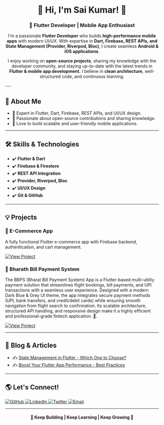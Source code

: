 <h1 align="center">👋 Hi, I'm Sai Kumar! 🚀</h1>

<h3 align="center">💙 Flutter Developer | Mobile App Enthusiast</h3>

<p align="center">
  I'm a passionate <strong>Flutter Developer</strong> who builds <strong>high-performance mobile apps</strong> with modern UI/UX.  
  With expertise in <strong>Dart, Firebase, REST APIs, and State Management (Provider, Riverpod, Bloc)</strong>,  
  I create seamless <strong>Android & iOS applications</strong>.  
</p>

<p align="center">
  I enjoy working on <strong>open-source projects</strong>, sharing my knowledge with the developer community,  
  and staying up-to-date with the latest trends in <strong>Flutter & mobile app development.</strong>  
  I believe in <strong>clean architecture</strong>, well-structured code, and continuous learning.
</p>
---

<h2>🚀 About Me</h2>
<ul>
  <li>🔹 Expert in Flutter, Dart, Firebase, REST APIs, and UI/UX design.</li>
  <li>🔹 Passionate about open-source contributions and sharing knowledge.</li>
  <li>🔹 Love to build scalable and user-friendly mobile applications.</li>
</ul>

---

<h2>🛠 Skills & Technologies</h2>
<ul>
  <li>✔️ <strong>Flutter & Dart</strong></li>
  <li>✔️ <strong>Firebase & Firestore</strong></li>
  <li>✔️ <strong>REST API Integration</strong></li>
  <li>✔️ <strong>Provider, Riverpod, Bloc</strong></li>
  <li>✔️ <strong>UI/UX Design</strong></li>
  <li>✔️ <strong>Git & GitHub</strong></li>
</ul>

---

<h2>💡 Projects</h2>
<div>
  <h3>📱 E-Commerce App</h3>
  <p>A fully functional Flutter e-commerce app with Firebase backend, authentication, and cart management.</p>
  <a href="https://github.com/yourgithub/ecommerce-app" target="_blank">
    <img src="https://img.shields.io/badge/View%20Project-blue?style=for-the-badg" alt="View Project">
  </a>
</div>

<div>
  <h3>💬 Bharath Bill Payment System</h3>
  <p>The BBPS (Bharat Bill Payment System) App is a Flutter-based multi-utility payment solution that streamlines flight bookings, bill payments, and UPI transactions with a seamless user experience. Designed with a modern Dark Blue & Grey UI theme, the app integrates secure payment methods (UPI, bank transfers, and credit/debit cards) while ensuring smooth navigation from flight search to confirmation. Its scalable architecture, structured API handling, and responsive design make it a highly efficient and professional-grade fintech application. 🚀.</p>
  <a href="https://github.com/Gaddam-Reddy/project1-bppa" target="_blank">
    <img src="https://img.shields.io/badge/View%20Project-blue?style=for-the-badge" alt="View Project">
  </a>
</div>

---

<h2>📖 Blog & Articles</h2>
<ul>
  <li>✍️ <a href="https://dev.to/yourprofile/flutter-state-management" target="_blank">State Management in Flutter - Which One to Choose?</a></li>
  <li>✍️ <a href="https://medium.com/yourprofile/flutter-performance-tips" target="_blank">Boost Your Flutter App Performance - Best Practices</a></li>
</ul>

---

<h2>🌎 Let's Connect!</h2>
<p>
  <a href="https://github.com/yourgithub" target="_blank">
    <img src="https://img.shields.io/badge/GitHub-black?style=for-the-badge&logo=github" alt="GitHub">
  </a>
  <a href="https://linkedin.com/in/yourlinkedin" target="_blank">
    <img src="https://img.shields.io/badge/LinkedIn-blue?style=for-the-badge&logo=linkedin" alt="LinkedIn">
  </a>
  <a href="https://twitter.com/yourtwitter" target="_blank">
    <img src="https://img.shields.io/badge/Twitter-blue?style=for-the-badge&logo=twitter" alt="Twitter">
  </a>
  <a href="mailto:saikumar.dev@gmail.com">
    <img src="https://img.shields.io/badge/Email-red?style=for-the-badge&logo=gmail" alt="Email">
  </a>
</p>

---

<h4 align="center">💙 Keep Building | Keep Learning | Keep Growing 🚀</h4>
